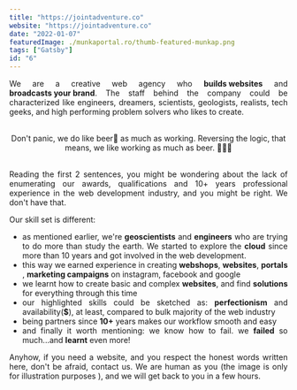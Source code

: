 ```yaml
---
title: "https://jointadventure.co"
website: "https://jointadventure.co"
date: "2022-01-07"
featuredImage: ./munkaportal.ro/thumb-featured-munkap.png
tags: ["Gatsby"]
id: "6"
---
```


<style>
c{
  color: var(--accent-color);
  display: inline-block;
  font-weight: 700;
}
center{
  text-align:center;
}

justify{
  text-align:justify;
}
    Img{
      border: solid 1px #fff;
    }
    Img:hover{
      border: solid 2px var(--accent-color);
    }

 </style>

<justify>

We are a creative web agency who <c>builds websites</c> and <c>broadcasts your brand</c>. The staff behind the company could be characterized like engineers, dreamers, scientists, geologists, realists, tech geeks, and high performing problem solvers who likes to create.  
</br>
<center>Don't panic, we do like beer🍻 as much as working. Reversing the logic, that means, we like working as much as beer. 🍺👨‍💻  </center>
</br>

Reading the first 2 sentences, you might be wondering about the lack of enumerating our awards, qualifications and 10+ years professional experience in the web development industry, and you might be right. We don't have that.

Our skill set is different:

- as mentioned earlier, we're <c>geoscientists</c> and <c>engineers</c> who are trying to do more than study the earth. We started to explore the <c>cloud</c> since more than 10 years and got involved in the web development.
- this way we earned experience in creating <c>webshops</c>, <c>websites</c>, <c>portals</c>, <c>marketing campaigns</c> on instagram, facebook and google
- we learnt how to create basic and complex <c>websites</c>, and find <c>solutions</c> for everything through this time
- our highlighted skills could be sketched as: <c>perfectionism</c> and availability(<c>$</c>), at least, compared to bulk majority of the web industry
- being partners since <c>10+</c> years makes our workflow smooth and easy
- and finally it worth mentioning: we know how to fail. we <c>failed</c> so much...and <c>learnt</c> even more!

Anyhow, if you need a website, and you respect the honest words written here, don't be afraid, contact us. We are human as you (the image is only for illustration purposes ), and we will get back to you in a few hours.

</justify>
